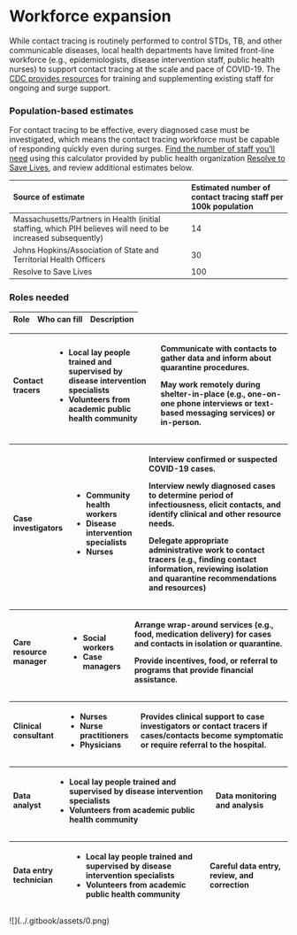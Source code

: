 # Workforce expansion

While contact tracing is routinely performed to control STDs, TB, and other communicable diseases, local health departments have limited front-line workforce \(e.g., epidemiologists, disease intervention staff, public health nurses\) to support contact tracing at the scale and pace of COVID-19. The [CDC provides resources](https://www.cdc.gov/coronavirus/2019-ncov/php/open-america/staffing.html) for training and supplementing existing staff for ongoing and surge support.

### Population-based estimates

For contact tracing to be effective, every diagnosed case must be investigated, which means the contact tracing workforce must be capable of responding quickly even during surges. [Find the number of staff you’ll need](https://preventepidemics.org/coronavirus/resources/contact-tracing-staffing-calculator/) using this calculator provided by public health organization [Resolve to Save Lives](https://resolvetosavelives.org/), and review additional estimates below.

| **Source of estimate** | **Estimated number of contact tracing staff per 100k population** |
| :--- | :--- |
| Massachusetts/Partners in Health \(initial staffing, which PIH believes will need to be increased subsequently\) | 14 |
| Johns Hopkins/Association of State and Territorial Health Officers | 30 |
| Resolve to Save Lives | 100 |

### Roles needed

| **Role** | **Who can fill** | **Description** |
| :--- | :--- | :--- |


<table>
  <thead>
    <tr>
      <th style="text-align:left"><b>Contact tracers</b>
      </th>
      <th style="text-align:left">
        <ul>
          <li>Local lay people trained and supervised by disease intervention specialists</li>
          <li>Volunteers from academic public health community</li>
        </ul>
      </th>
      <th style="text-align:left">
        <p>Communicate with contacts to gather data and inform about quarantine procedures.</p>
        <p>May work remotely during shelter-in-place (e.g., one-on-one phone interviews
          or text-based messaging services) or in-person.</p>
      </th>
    </tr>
  </thead>
  <tbody></tbody>
</table><table>
  <thead>
    <tr>
      <th style="text-align:left"><b>Case investigators</b>
      </th>
      <th style="text-align:left">
        <ul>
          <li>Community health workers</li>
          <li>Disease intervention specialists</li>
          <li>Nurses</li>
        </ul>
      </th>
      <th style="text-align:left">
        <p>Interview confirmed or suspected COVID-19 cases.</p>
        <p>Interview newly diagnosed cases to determine period of infectiousness,
          elicit contacts, and identify clinical and other resource needs.</p>
        <p>Delegate appropriate administrative work to contact tracers (e.g., finding
          contact information, reviewing isolation and quarantine recommendations
          and resources)</p>
      </th>
    </tr>
  </thead>
  <tbody></tbody>
</table><table>
  <thead>
    <tr>
      <th style="text-align:left"><b>Care resource manager</b>
      </th>
      <th style="text-align:left">
        <ul>
          <li>Social workers</li>
          <li>Case managers</li>
        </ul>
      </th>
      <th style="text-align:left">
        <p>Arrange wrap-around services (e.g., food, medication delivery) for cases
          and contacts in isolation or quarantine.</p>
        <p>Provide incentives, food, or referral to programs that provide financial
          assistance.</p>
      </th>
    </tr>
  </thead>
  <tbody></tbody>
</table><table>
  <thead>
    <tr>
      <th style="text-align:left"><b>Clinical consultant</b>
      </th>
      <th style="text-align:left">
        <ul>
          <li>Nurses</li>
          <li>Nurse practitioners</li>
          <li>Physicians</li>
        </ul>
      </th>
      <th style="text-align:left">Provides clinical support to case investigators or contact tracers if
        cases/contacts become symptomatic or require referral to the hospital.</th>
    </tr>
  </thead>
  <tbody></tbody>
</table><table>
  <thead>
    <tr>
      <th style="text-align:left"><b>Data analyst</b>
      </th>
      <th style="text-align:left">
        <ul>
          <li>Local lay people trained and supervised by disease intervention specialists</li>
          <li>Volunteers from academic public health community</li>
        </ul>
      </th>
      <th style="text-align:left">Data monitoring and analysis</th>
    </tr>
  </thead>
  <tbody></tbody>
</table><table>
  <thead>
    <tr>
      <th style="text-align:left"><b>Data entry technician</b>
      </th>
      <th style="text-align:left">
        <ul>
          <li>Local lay people trained and supervised by disease intervention specialists</li>
          <li>Volunteers from academic public health community</li>
        </ul>
      </th>
      <th style="text-align:left">Careful data entry, review, and correction</th>
    </tr>
  </thead>
  <tbody></tbody>
</table>![](../.gitbook/assets/0.png)

## 


